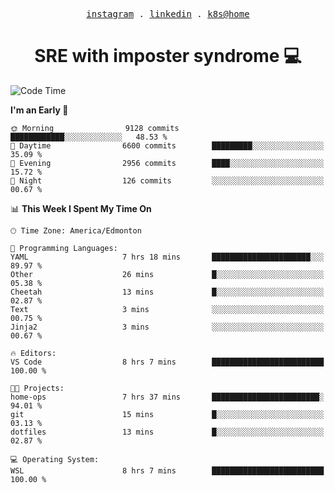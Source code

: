 <p align="center">
  <samp>
    <a href="https://www.instagram.com/lildrunkensmurf/">instagram</a> .
    <a href="https://www.linkedin.com/in/joryirving/">linkedin</a> .
    <a href="https://github.com/joryirving/home-ops">k8s@home</a>
  </samp>
</p>

<h1 align="center">
  SRE with imposter syndrome 💻
</h1>

<!--START_SECTION:waka-->
![Code Time](http://img.shields.io/badge/Code%20Time-215%20hrs%2015%20mins-blue)

**I'm an Early 🐤** 

```text
🌞 Morning                9128 commits        ████████████░░░░░░░░░░░░░   48.53 % 
🌆 Daytime                6600 commits        █████████░░░░░░░░░░░░░░░░   35.09 % 
🌃 Evening                2956 commits        ████░░░░░░░░░░░░░░░░░░░░░   15.72 % 
🌙 Night                  126 commits         ░░░░░░░░░░░░░░░░░░░░░░░░░   00.67 % 
```


📊 **This Week I Spent My Time On** 

```text
🕑︎ Time Zone: America/Edmonton

💬 Programming Languages: 
YAML                     7 hrs 18 mins       ██████████████████████░░░   89.97 % 
Other                    26 mins             █░░░░░░░░░░░░░░░░░░░░░░░░   05.38 % 
Cheetah                  13 mins             █░░░░░░░░░░░░░░░░░░░░░░░░   02.87 % 
Text                     3 mins              ░░░░░░░░░░░░░░░░░░░░░░░░░   00.75 % 
Jinja2                   3 mins              ░░░░░░░░░░░░░░░░░░░░░░░░░   00.67 % 

🔥 Editors: 
VS Code                  8 hrs 7 mins        █████████████████████████   100.00 % 

🐱‍💻 Projects: 
home-ops                 7 hrs 37 mins       ████████████████████████░   94.01 % 
git                      15 mins             █░░░░░░░░░░░░░░░░░░░░░░░░   03.13 % 
dotfiles                 13 mins             █░░░░░░░░░░░░░░░░░░░░░░░░   02.87 % 

💻 Operating System: 
WSL                      8 hrs 7 mins        █████████████████████████   100.00 % 
```


<!--END_SECTION:waka-->
